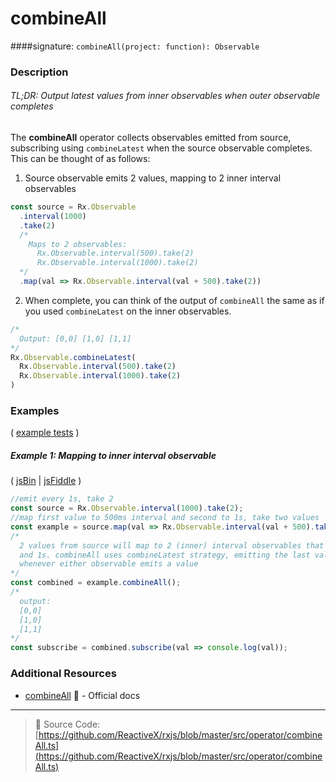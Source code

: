 # combineAll
####signature: `combineAll(project: function): Observable`

### Description

###### TL;DR: Output latest values from inner observables when outer observable completes

The **combineAll** operator collects observables emitted from source, subscribing using `combineLatest` when the source observable completes. 
This can be thought of as follows:

1. Source observable emits 2 values, mapping to 2 inner interval observables

  ```js
  const source = Rx.Observable
    .interval(1000)
    .take(2)
    /*
      Maps to 2 observables:
        Rx.Observable.interval(500).take(2)
        Rx.Observable.interval(1000).take(2)
    */
    .map(val => Rx.Observable.interval(val + 500).take(2))
  ```

2. When complete, you can think of the output of `combineAll` the same as if you used `combineLatest` on the inner observables.

  ```js
  /*
    Output: [0,0] [1,0] [1,1]
  */
  Rx.Observable.combineLatest(
    Rx.Observable.interval(500).take(2)
    Rx.Observable.interval(1000).take(2)
  )
  ```

### Examples

( [example tests](https://github.com/btroncone/learn-rxjs/blob/master/operators/specs/combination/combineall-spec.ts) )

##### Example 1: Mapping to inner interval observable

( [jsBin](http://jsbin.com/nebapesile/edit?js,console) | [jsFiddle](https://jsfiddle.net/btroncone/pvj1nbLa/) )

```js
//emit every 1s, take 2
const source = Rx.Observable.interval(1000).take(2);
//map first value to 500ms interval and second to 1s, take two values
const example = source.map(val => Rx.Observable.interval(val + 500).take(2));
/*
  2 values from source will map to 2 (inner) interval observables that emit every .5s
  and 1s. combineAll uses combineLatest strategy, emitting the last value from each
  whenever either observable emits a value
*/
const combined = example.combineAll();
/*
  output:
  [0,0]
  [1,0]
  [1,1]
*/
const subscribe = combined.subscribe(val => console.log(val));
```


### Additional Resources
* [combineAll](http://reactivex.io/rxjs/class/es6/Observable.js~Observable.html#instance-method-combineAll) :newspaper: - Official docs

---
> :file_folder: Source Code:  [https://github.com/ReactiveX/rxjs/blob/master/src/operator/combineAll.ts](https://github.com/ReactiveX/rxjs/blob/master/src/operator/combineAll.ts)